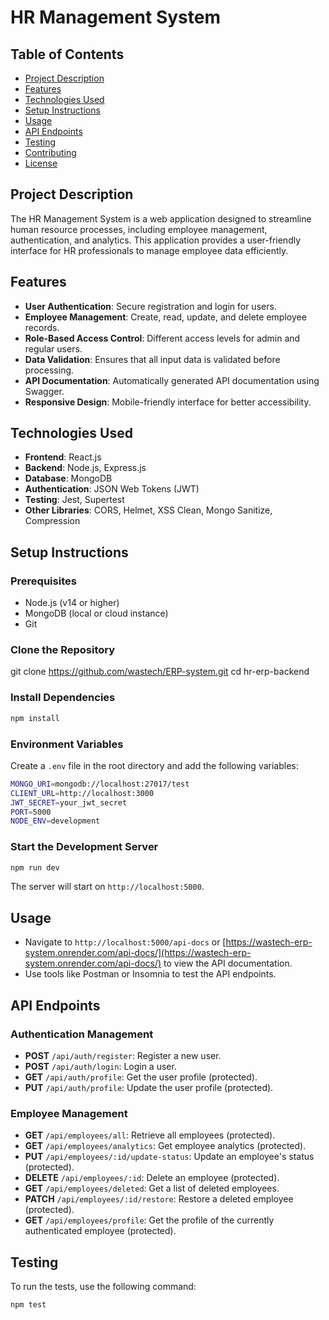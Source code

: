 # HR Management System

## Table of Contents
- [Project Description](#project-description)
- [Features](#features)
- [Technologies Used](#technologies-used)
- [Setup Instructions](#setup-instructions)
- [Usage](#usage)
- [API Endpoints](#api-endpoints)
- [Testing](#testing)
- [Contributing](#contributing)
- [License](#license)

## Project Description
The HR Management System is a web application designed to streamline human resource processes, including employee management, authentication, and analytics. This application provides a user-friendly interface for HR professionals to manage employee data efficiently.

## Features
- **User Authentication**: Secure registration and login for users.
- **Employee Management**: Create, read, update, and delete employee records.
- **Role-Based Access Control**: Different access levels for admin and regular users.
- **Data Validation**: Ensures that all input data is validated before processing.
- **API Documentation**: Automatically generated API documentation using Swagger.
- **Responsive Design**: Mobile-friendly interface for better accessibility.

## Technologies Used
- **Frontend**: React.js
- **Backend**: Node.js, Express.js
- **Database**: MongoDB
- **Authentication**: JSON Web Tokens (JWT)
- **Testing**: Jest, Supertest
- **Other Libraries**: CORS, Helmet, XSS Clean, Mongo Sanitize, Compression

## Setup Instructions

### Prerequisites
- Node.js (v14 or higher)
- MongoDB (local or cloud instance)
- Git

### Clone the Repository

git clone https://github.com/wastech/ERP-system.git
cd hr-erp-backend

### Install Dependencies

```bash
npm install
```

### Environment Variables
Create a `.env` file in the root directory and add the following variables:
```bash
MONGO_URI=mongodb://localhost:27017/test
CLIENT_URL=http://localhost:3000
JWT_SECRET=your_jwt_secret
PORT=5000
NODE_ENV=development
```

### Start the Development Server
```bash
npm run dev
```
The server will start on `http://localhost:5000`.

## Usage
- Navigate to `http://localhost:5000/api-docs` or [https://wastech-erp-system.onrender.com/api-docs/](https://wastech-erp-system.onrender.com/api-docs/) to view the API documentation.
- Use tools like Postman or Insomnia to test the API endpoints.

## API Endpoints
### Authentication Management
- **POST** `/api/auth/register`: Register a new user.
- **POST** `/api/auth/login`: Login a user.
- **GET** `/api/auth/profile`: Get the user profile (protected).
- **PUT** `/api/auth/profile`: Update the user profile (protected).

### Employee Management
- **GET** `/api/employees/all`: Retrieve all employees (protected).
- **GET** `/api/employees/analytics`: Get employee analytics (protected).
- **PUT** `/api/employees/:id/update-status`: Update an employee's status (protected).
- **DELETE** `/api/employees/:id`: Delete an employee (protected).
- **GET** `/api/employees/deleted`: Get a list of deleted employees.
- **PATCH** `/api/employees/:id/restore`: Restore a deleted employee (protected).
- **GET** `/api/employees/profile`: Get the profile of the currently authenticated employee (protected).

## Testing
To run the tests, use the following command:
```bash
npm test
```

